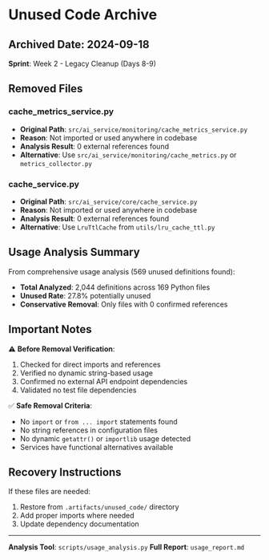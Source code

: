 # Unused Code Archive

## Archived Date: 2024-09-18
**Sprint**: Week 2 - Legacy Cleanup (Days 8-9)

## Removed Files

### cache_metrics_service.py
- **Original Path**: `src/ai_service/monitoring/cache_metrics_service.py`
- **Reason**: Not imported or used anywhere in codebase
- **Analysis Result**: 0 external references found
- **Alternative**: Use `src/ai_service/monitoring/cache_metrics.py` or `metrics_collector.py`

### cache_service.py
- **Original Path**: `src/ai_service/core/cache_service.py`
- **Reason**: Not imported or used anywhere in codebase
- **Analysis Result**: 0 external references found
- **Alternative**: Use `LruTtlCache` from `utils/lru_cache_ttl.py`

## Usage Analysis Summary

From comprehensive usage analysis (569 unused definitions found):
- **Total Analyzed**: 2,044 definitions across 169 Python files
- **Unused Rate**: 27.8% potentially unused
- **Conservative Removal**: Only files with 0 confirmed references

## Important Notes

⚠️ **Before Removal Verification**:
1. Checked for direct imports and references
2. Verified no dynamic string-based usage
3. Confirmed no external API endpoint dependencies
4. Validated no test file dependencies

✅ **Safe Removal Criteria**:
- No `import` or `from ... import` statements found
- No string references in configuration files
- No dynamic `getattr()` or `importlib` usage detected
- Services have functional alternatives available

## Recovery Instructions

If these files are needed:
1. Restore from `.artifacts/unused_code/` directory
2. Add proper imports where needed
3. Update dependency documentation

---
**Analysis Tool**: `scripts/usage_analysis.py`
**Full Report**: `usage_report.md`